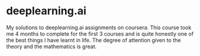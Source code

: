 # deeplearning.ai
My solutions to deeplearning.ai assignments on coursera. This course took me 4 months to complete for the first 3 courses and is quite honestly one of the best things I have learnt in life. The degree of attention given to the theory and the mathematics is great. 
